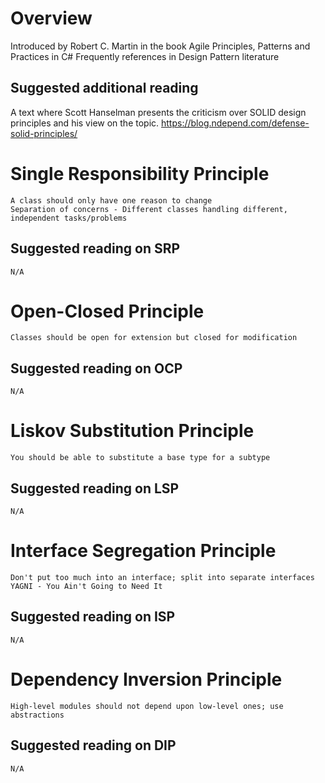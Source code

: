 # Overview
Introduced by Robert C. Martin in the book Agile Principles, Patterns and Practices in C#
Frequently references in Design Pattern literature

## Suggested additional reading
A text where Scott Hanselman presents the criticism over SOLID design principles and his view on the topic.
https://blog.ndepend.com/defense-solid-principles/

# Single Responsibility Principle
    A class should only have one reason to change
    Separation of concerns - Different classes handling different, independent tasks/problems

## Suggested reading on SRP
    N/A

# Open-Closed Principle
    Classes should be open for extension but closed for modification

## Suggested reading on OCP
    N/A

# Liskov Substitution Principle
    You should be able to substitute a base type for a subtype
## Suggested reading on LSP
    N/A

# Interface Segregation Principle
    Don't put too much into an interface; split into separate interfaces
    YAGNI - You Ain't Going to Need It

## Suggested reading on ISP
    N/A

# Dependency Inversion Principle
    High-level modules should not depend upon low-level ones; use abstractions

## Suggested reading on DIP
    N/A